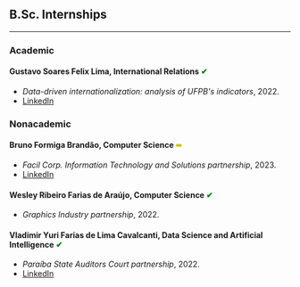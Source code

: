 ## B.Sc. Internships
---

### Academic

#### Gustavo Soares Felix Lima, International Relations <span style="color:green"> &#10004; </span>
- *Data-driven internationalization: analysis of UFPB's indicators*, 2022.
- [LinkedIn](https://www.linkedin.com/in/gustavo-soares-felix-lima/)


### Nonacademic

#### Bruno Formiga Brandão, Computer Science <span style="color:rgb(200,200,0);"> &#10144; </span>
- *Facil Corp. Information Technology and Solutions partnership*, 2023.
- [LinkedIn](https://www.linkedin.com/in/bruno-formiga-507400212/)

#### Wesley Ribeiro Farias de Araújo, Computer Science <span style="color:green"> &#10004; </span>
- *Graphics Industry partnership*, 2022.

#### Vladimir Yuri Farias de Lima Cavalcanti, Data Science and Artificial Intelligence <span style="color:green"> &#10004; </span>
- *Paraíba State Auditors Court partnership*, 2022.
- [LinkedIn](https://www.linkedin.com/in/vladimir-yuri-62a249121/)
